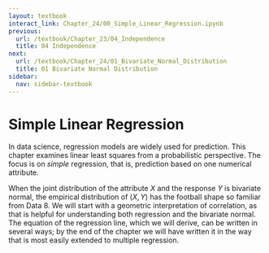 ```yaml
---
layout: textbook
interact_link: Chapter_24/00_Simple_Linear_Regression.ipynb
previous:
  url: /textbook/Chapter_23/04_Independence
  title: 04 Independence
next:
  url: /textbook/Chapter_24/01_Bivariate_Normal_Distribution
  title: 01 Bivariate Normal Distribution
sidebar:
  nav: sidebar-textbook
---
```


# Simple Linear Regression #

In data science, regression models are widely used for prediction. This chapter examines linear least squares from a probabilistic perspective. The focus is on *simple* regression, that is, prediction based on one numerical attribute. 

When the joint distribution of the attribute $X$ and the response $Y$ is bivariate normal, the empirical distribution of $(X, Y)$ has the football shape so familiar from Data 8. We will start with a geometric interpretation of correlation, as that is helpful for understanding both regression and the bivariate normal. The equation of the regression line, which we will derive, can be written in several ways; by the end of the chapter we will have written it in the way that is most easily extended to multiple regression.

